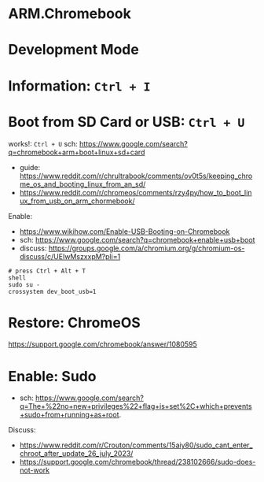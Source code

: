 # ARM.Chromebook

# Development Mode

# Information: **`Ctrl + I`**

# Boot from SD Card or USB: **`Ctrl + U`**
works!: `Ctrl + U`
sch: https://www.google.com/search?q=chromebook+arm+boot+linux+sd+card
- guide: https://www.reddit.com/r/chrultrabook/comments/ov0t5s/keeping_chrome_os_and_booting_linux_from_an_sd/
- https://www.reddit.com/r/chromeos/comments/rzy4py/how_to_boot_linux_from_usb_on_arm_chormebook/


Enable:
- https://www.wikihow.com/Enable-USB-Booting-on-Chromebook
- sch: https://www.google.com/search?q=chromebook+enable+usb+boot
- discuss: https://groups.google.com/a/chromium.org/g/chromium-os-discuss/c/UEIwMszxxpM?pli=1

```
# press Ctrl + Alt + T
shell
sudo su -
crossystem dev_boot_usb=1
```

# Restore: ChromeOS
https://support.google.com/chromebook/answer/1080595


# Enable: Sudo
- sch: https://www.google.com/search?q=The+%22no+new+privileges%22+flag+is+set%2C+which+prevents+sudo+from+running+as+root.

Discuss:
- https://www.reddit.com/r/Crouton/comments/15aiy80/sudo_cant_enter_chroot_after_update_26_july_2023/
- https://support.google.com/chromebook/thread/238102666/sudo-does-not-work

